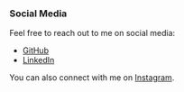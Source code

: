 ### Social Media

Feel free to reach out to me on social media:

- [GitHub](https://github.com/patrick204nqh)
- [LinkedIn](https://www.linkedin.com/in/patrick204nqh)

You can also connect with me on [Instagram](https://www.instagram.com/patrick204nqh).
